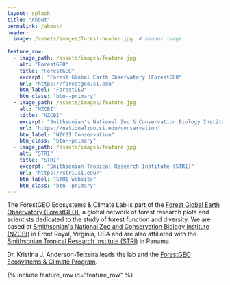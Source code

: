 ```yaml
---
layout: splash
title: "About"
permalink: /about/
header:
  image: /assets/images/forest-header.jpg  # header image
  
feature_row:
  - image_path: /assets/images/feature.jpg
    alt: "ForestGEO"
    title: "ForestGEO"
    excerpt: "Forest Global Earth Observatory (ForestGEO"
    url: "https://forestgeo.si.edu"
    btn_label: "ForestGEO"
    btn_class: "btn--primary"
  - image_path: /assets/images/feature.jpg
    alt: "NZCBI"
    title: "NZCBI"
    excerpt: "Smithsonian's National Zoo & Conservation Biology Institute (NZCBI)"
    url: "https://nationalzoo.si.edu/conservation"
    btn_label: "NZCBI Conservation"
    btn_class: "btn--primary"
  - image_path: /assets/images/feature.jpg
    alt: "STRI"
    title: "STRI"
    excerpt: "Smithsonian Tropical Research Institute (STRI)"
    url: "https://stri.si.edu/"
    btn_label: "STRI website"
    btn_class: "btn--primary"
---
```


The ForestGEO Ecosystems & Climate Lab is part of the [Forest Global Earth Observatory (ForestGEO)](https://forestgeo.si.edu), a global network of forest research plots and scientists dedicated to the study of forest function and diversity. 
We are based at [Smithsonian's National Zoo and Conservation Biology Institute (NZCBI)](https://www.google.com/url) in Front Royal, Virginia, USA
and are also affiliated with the [Smithsonian Tropical Research Institute (STRI)](https://stri.si.edu/) in Panama. 

Dr. Kristina J. Anderson-Teixeira leads the lab and the [ForestGEO Ecosystems & Climate Program](https://forestgeo.si.edu/research-programs/ecosystems-and-climate-program).

{% include feature_row id="feature_row" %}